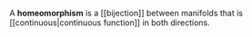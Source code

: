 A **homeomorphism** is a [[bijection]] between manifolds that is [[continuous|continuous function]] in both directions.